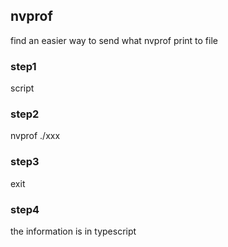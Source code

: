 ##	nvprof

find an easier way to send what nvprof print to file

###	step1

script

###	step2

nvprof ./xxx

###	step3

exit

###	step4

the information is in typescript